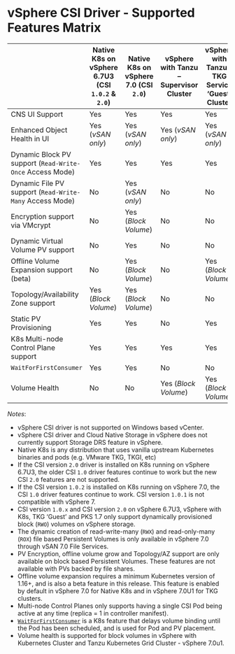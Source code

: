 <!-- markdownlint-disable MD033 -->

# vSphere CSI Driver - Supported Features Matrix

| | **Native K8s on vSphere 6.7U3 (CSI `1.0.2` & `2.0`)** | **Native K8s on vSphere 7.0 (CSI `2.0`)** | **vSphere with Tanzu – Supervisor Cluster** | **vSphere with Tanzu – TKG Service ‘Guest’ Cluster** |
|---------------------------------------------------------|----------------------|----------------------|----------------------|----------------------|
| CNS UI Support                                          | Yes                  | Yes                  | Yes                  | Yes                  |
| Enhanced Object Health in UI                            | Yes (_vSAN only_)    | Yes (_vSAN only_)    | Yes (_vSAN only_)    | Yes (_vSAN only_)    |
| Dynamic Block PV support (`Read-Write-Once` Access Mode)| Yes                  | Yes                  | Yes                  | Yes                  |
| Dynamic File PV support (`Read-Write-Many` Access Mode) | No                   | Yes (_vSAN only_)    | No                   | No                   |
| Encryption support via VMcrypt                          | No                   | Yes (_Block Volume_) | No                   | No                   |
| Dynamic Virtual Volume PV support                       | No                   | Yes                  | No                   | No                   |
| Offline Volume Expansion support (beta)                 | No                   | Yes (_Block Volume_) | No                   | Yes (_Block Volume_) |
| Topology/Availability Zone support                      | Yes (_Block Volume_) | Yes (_Block Volume_) | No                   | No                   |
| Static PV Provisioning                                  | Yes                  | Yes                  | No                   | Yes                  |
| K8s Multi-node Control Plane support                    | Yes                  | Yes                  | Yes                  | Yes                  |
| `WaitForFirstConsumer`                                  | Yes                  | Yes                  | No                   | No                   |
| Volume Health                                           | No                   | No                   | Yes (_Block Volume_) | Yes (_Block Volume_) |
_Notes_:

* vSphere CSI driver is not supported on Windows based vCenter.
* vSphere CSI driver and Cloud Native Storage in vSphere does not currently support Storage DRS feature in vSphere.
* Native K8s is any distribution that uses vanilla upstream Kubernetes binaries and pods (e.g. VMware TKG, TKGI, etc)
* If the CSI version `2.0` driver is installed on K8s running on vSphere 6.7U3, the older CSI `1.0` driver features continue to work but the new CSI `2.0` features are not supported.
* If the CSI version `1.0.2` is installed on K8s running on vSphere 7.0, the CSI `1.0` driver features continue to work. CSI version `1.0.1` is not compatible with vSphere 7.
* CSI version `1.0.x` and CSI version `2.0` on vSphere 6.7U3, vSphere with K8s, TKG ‘Guest’ and PKS 1.7 only support dynamically provisioned block (`RWO`) volumes on vSphere storage.
* The dynamic creation of read-write-many (`RWX`) and read-only-many (`ROX`) file based Persistent Volumes is only available in vSphere 7.0 through vSAN 7.0 File Services.
* PV Encryption, offline volume grow and Topology/AZ support are only available on block based Persistent Volumes. These features are not available with PVs backed by file shares.
* Offline volume expansion requires a minimum Kubernetes version of 1.16+, and is also a beta feature in this release. This feature is enabled by default in vSphere 7.0 for Native K8s and in vSphere 7.0U1 for TKG clusters.
* Multi-node Control Planes only supports having a single CSI Pod being active at any time (replica = 1 in controller manifest).
* [`WaitForFirstConsumer`](https://kubernetes.io/docs/concepts/storage/storage-classes/) is a K8s feature that delays volume binding until the Pod has been scheduled, and is used for Pod and PV placement.
* Volume health is supported for block volumes in vSphere with Kubernetes Cluster and Tanzu Kubernetes Grid Cluster - vSphere 7.0u1.
